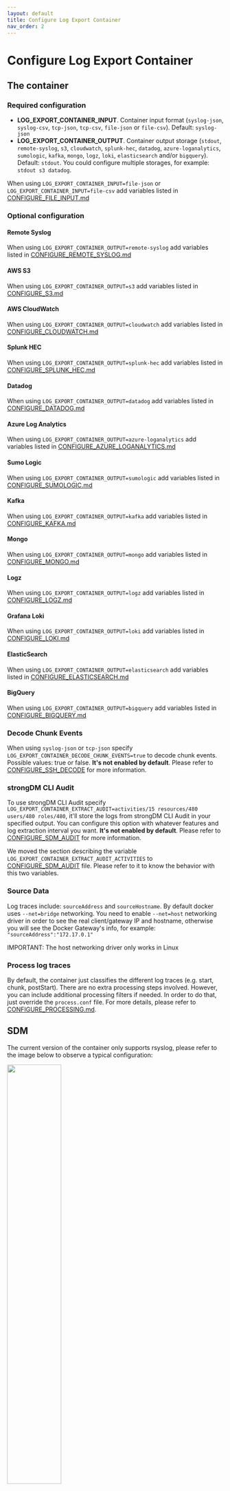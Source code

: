 ```yaml
---
layout: default
title: Configure Log Export Container
nav_order: 2
---
```


# Configure Log Export Container

## The container

### Required configuration

- **LOG_EXPORT_CONTAINER_INPUT**. Container input format (`syslog-json`, `syslog-csv`, `tcp-json`, `tcp-csv`, `file-json` or `file-csv`). Default: `syslog-json`
- **LOG_EXPORT_CONTAINER_OUTPUT**. Container output storage (`stdout`, `remote-syslog`, `s3`, `cloudwatch`, `splunk-hec`, `datadog`, `azure-loganalytics`, `sumologic`, `kafka`, `mongo`, `logz`, `loki`, `elasticsearch` and/or `bigquery`). Default: `stdout`. You could configure multiple storages, for example: `stdout s3 datadog`.

When using `LOG_EXPORT_CONTAINER_INPUT=file-json` or `LOG_EXPORT_CONTAINER_INPUT=file-csv` add variables listed in [CONFIGURE_FILE_INPUT.md](inputs/CONFIGURE_FILE_INPUT.md)

### Optional configuration

#### Remote Syslog

When using `LOG_EXPORT_CONTAINER_OUTPUT=remote-syslog` add variables listed in [CONFIGURE_REMOTE_SYSLOG.md](outputs/CONFIGURE_REMOTE_SYSLOG.md)

#### AWS S3

When using `LOG_EXPORT_CONTAINER_OUTPUT=s3` add variables listed in [CONFIGURE_S3.md](outputs/CONFIGURE_S3.md)

#### AWS CloudWatch

When using `LOG_EXPORT_CONTAINER_OUTPUT=cloudwatch` add variables listed in [CONFIGURE_CLOUDWATCH.md](outputs/CONFIGURE_CLOUDWATCH.md)

#### Splunk HEC

When using `LOG_EXPORT_CONTAINER_OUTPUT=splunk-hec` add variables listed in [CONFIGURE_SPLUNK_HEC.md](outputs/CONFIGURE_SPLUNK_HEC.md)

#### Datadog

When using `LOG_EXPORT_CONTAINER_OUTPUT=datadog` add variables listed in [CONFIGURE_DATADOG.md](outputs/CONFIGURE_DATADOG.md)

#### Azure Log Analytics

When using `LOG_EXPORT_CONTAINER_OUTPUT=azure-loganalytics` add variables listed in [CONFIGURE_AZURE_LOGANALYTICS.md](outputs/CONFIGURE_AZURE_LOGANALYTICS.md)

#### Sumo Logic

When using `LOG_EXPORT_CONTAINER_OUTPUT=sumologic` add variables listed in [CONFIGURE_SUMOLOGIC.md](outputs/CONFIGURE_SUMOLOGIC.md)

#### Kafka

When using `LOG_EXPORT_CONTAINER_OUTPUT=kafka` add variables listed in [CONFIGURE_KAFKA.md](outputs/CONFIGURE_KAFKA.md)

#### Mongo

When using `LOG_EXPORT_CONTAINER_OUTPUT=mongo` add variables listed in [CONFIGURE_MONGO.md](outputs/CONFIGURE_MONGO.md)

#### Logz

When using `LOG_EXPORT_CONTAINER_OUTPUT=logz` add variables listed in [CONFIGURE_LOGZ.md](outputs/CONFIGURE_LOGZ.md)

#### Grafana Loki

When using `LOG_EXPORT_CONTAINER_OUTPUT=loki` add variables listed in [CONFIGURE_LOKI.md](outputs/CONFIGURE_LOKI.md)

#### ElasticSearch

When using `LOG_EXPORT_CONTAINER_OUTPUT=elasticsearch` add variables listed in [CONFIGURE_ELASTICSEARCH.md](outputs/CONFIGURE_ELASTICSEARCH.md)

#### BigQuery

When using `LOG_EXPORT_CONTAINER_OUTPUT=bigquery` add variables listed in [CONFIGURE_BIGQUERY.md](outputs/CONFIGURE_BIGQUERY.md)

### Decode Chunk Events

When using `syslog-json` or `tcp-json` specify `LOG_EXPORT_CONTAINER_DECODE_CHUNK_EVENTS=true` to decode chunk events. Possible values: true or false. **It's not enabled by default**. Please refer to [CONFIGURE_SSH_DECODE](processing/CONFIGURE_SSH_DECODE.md) for more information.

### strongDM CLI Audit

To use strongDM CLI Audit specify `LOG_EXPORT_CONTAINER_EXTRACT_AUDIT=activities/15 resources/480 users/480 roles/480`, it'll store the logs from strongDM CLI Audit in your specified output. You can configure this option with whatever features and log extraction interval you want. **It's not enabled by default**. Please refer to [CONFIGURE_SDM_AUDIT](inputs/CONFIGURE_SDM_AUDIT.md) for more information.

We moved the section describing the variable `LOG_EXPORT_CONTAINER_EXTRACT_AUDIT_ACTIVITIES` to [CONFIGURE_SDM_AUDIT](inputs/CONFIGURE_SDM_AUDIT.md) file. Please refer to it to know the behavior with this two variables.

### Source Data

Log traces include: `sourceAddress` and `sourceHostname`. By default docker uses `--net=bridge` networking. You need to enable `--net=host` networking driver in order to see the real client/gateway IP and hostname, otherwise you will see the Docker Gateway's info, for example: `"sourceAddress":"172.17.0.1"`

IMPORTANT: The host networking driver only works in Linux

### Process log traces

By default, the container just classifies the different log traces (e.g. start, chunk, postStart). There are no extra processing steps involved. However, you can include additional processing filters if needed. In order to do that, just override the `process.conf` file. For more details, please refer to [CONFIGURE_PROCESSING.md](processing/CONFIGURE_PROCESSING.md).

## SDM

The current version of the container only supports rsyslog, please refer to the image below to observe a typical configuration:

<img src="https://user-images.githubusercontent.com/313803/123248041-76aab480-d4b5-11eb-8070-9da9619f02f7.png" data-canonical-src="https://user-images.githubusercontent.com/313803/123248041-76aab480-d4b5-11eb-8070-9da9619f02f7.png" width="50%" height="50%" />
